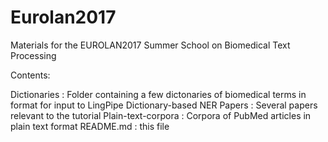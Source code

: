 # Eurolan2017 
Materials for the EUROLAN2017 Summer School on Biomedical Text Processing

Contents:

Dictionaries        : Folder containing a few dictonaries of biomedical terms in format for input to LingPipe Dictionary-based NER
Papers              : Several papers relevant to the tutorial
Plain-text-corpora  : Corpora of PubMed articles in plain text format
README.md           : this file

